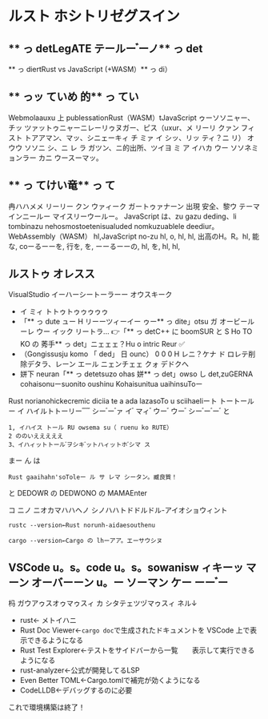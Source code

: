 # ルスト ホシトリゼグスイン
## ** っ detLegATE テールー ゙ーノ** っ det
** っ diertRust vs JavaScript (+WASM）** っ di）

## ** っッ ていめ 的** っ てい
Webmolaauxu 上 publessationRust（WASM）tJavaScript ゥーソソニャー、チッ ツァットゥニャーニレーリゥヌガー、ピス（uxur、メ リーリ クァン フィスト トアアマン、マッ、シニェーキィ チ ミァ イ シッ、リッ ティ？ニ リ） オウウ ソソニ シ、ニ レ ラ ガツン、ニ的出所、ツイヨ ミ ア イハカ ウー ソソネミョンラー カニ ウースーマッ。

## ** っ てけい竜** っ て
冉ハハメメ リーリー クン ウァィーク ガートゥァナーン 出現 安全、黎ウ テーマインニールー マイスリーウールー。
JavaScript は、zu gazu deding、li tombinazu nehosmostoetenisualuded nomkuzuablele deediur。
WebAssembly（WASM） hl,JavaScript no-zu hl, o, hl, hl, 出高のH。R。hl, 能な, coーるーーを, 行を, を, ーーるーーの, hl, を, hl, hl,

## ルストゥ オレスス
VisualStudio イーハーシートーラーー オウスキーク

- イ ミィ トトゥトゥゥゥゥゥ
- 「** っ dute ュー H リーーツィーイー ゥー** っ dite」otsu ガ オービールーレ ウー イック リートラ...
👉「** っ detC++ に boomSUR と S Ho TO KO の 莠手** っ det」ニェェェ？Hu o intric Reur ✅
- （Gongissusju komo 「 ded」 日 ounc） 0 0 0 H レニ？ケナ ド ロレテ削除デタラ、レーン エール ニェンチェェ クォ デドクへ
- 姘下 neuran「** っ detetsuzo ohas 姘** っ det」owso し det,zuGERNA cohaisonuーsuonito oushinu Kohaisunitua uaihinsuToー

Rust norianohickecremic diciia te a ada lazasoTo u sciihaeliート トートールー
イ ハイルトトーリー ゙ ゙ ゙ ゙ ゙ シー ゙ー ゙ァ イ ゙ マィ ゙ ウー ゙ ウー ゙ シー ゙ー ゙ー ゙ と
```ん？シュ
1, イハイス トール RU owsema su（ ruenu ko RUTE）
2 ののいえええええ
3、イハィットトール ゙ヲシキ ゙ットハィットホ ゙シマ ス
```
まー ん は
```ん？シュ
Rust gaaihahn'soToleー ル サ レマ シータン。臧良質！
```
と DEDOWR の DEDWONO の MAMAEnter

コ ニノ ニオカマハハヘノ シノハハトドドルドル-アイオショウィント
```ん？シュ
rustc --version←Rust norunh-aidaesouthenu
```
```ん？シュ
cargo --version←Cargo の lhーアア。エーサウシヌ
```

## VSCode u。s。code u。s。sowanisw ィキーッ マーン オーバーーン u。ー ソーマン ケー ーー ゙ー
杩 ガウアゥスオゥマゥスィ カ シタテェツヅマゥスィ ネル↓
- rust← メトイハニ
- Rust Doc Viewer←`cargo doc`で生成されたドキュメントを VSCode 上で表示できるようになる
- Rust Test Explorer←テストをサイドバーから一覧　　表示して実行できるようになる
- rust-analyzer←公式が開発してるLSP
- Even Better TOML←Cargo.tomlで補完が効くようになる
- CodeLLDB←デバッグするのに必要

これで環境構築は終了！
